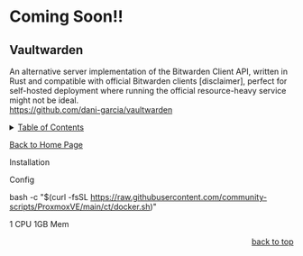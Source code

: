 # Coming Soon!!

<a id="readme_top"></a>
## Vaultwarden
An alternative server implementation of the Bitwarden Client API, written in Rust and compatible with official Bitwarden clients [disclaimer], perfect for self-hosted deployment where running the official resource-heavy service might not be ideal.  
https://github.com/dani-garcia/vaultwarden

<details>
<summary><u>Table of Contents</u></summary>

+ <a href="#Vaultwarden">Vaultwarden</a>

</details> 

<a href="https://github.com/HomeStudiosDIY/HomeStudiosDIY/blob/main/README.md">Back to Home Page</a>



Installation



Config



bash -c "$(curl -fsSL https://raw.githubusercontent.com/community-scripts/ProxmoxVE/main/ct/docker.sh)"




1 CPU
1GB Mem

<p align="right"><a href="#readme_top">back to top</a></p>